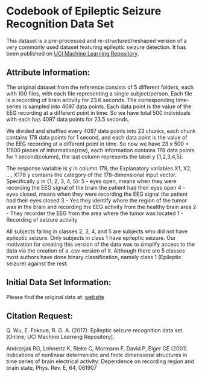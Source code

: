 # Codebook of Epileptic Seizure Recognition Data Set
This dataset is a pre-processed and re-structured/reshaped version of a very commonly used dataset featuring epileptic seizure detection. It has been published on [UCI Machine Learning Repository](https://archive.ics.uci.edu/ml/datasets/Epileptic+Seizure+Recognition).

## Attribute Information:
The original dataset from the reference consists of 5 different folders, each with 100 files, with each file representing a single subject/person. Each file is a recording of brain activity for 23.6 seconds. The corresponding time-series is sampled into 4097 data points. Each data point is the value of the EEG recording at a different point in time. So we have total 500 individuals with each has 4097 data points for 23.5 seconds.

We divided and shuffled every 4097 data points into 23 chunks, each chunk contains 178 data points for 1 second, and each data point is the value of the EEG recording at a different point in time. So now we have 23 x 500 = 11500 pieces of information(row), each information contains 178 data points for 1 second(column), the last column represents the label y {1,2,3,4,5}. 

The response variable is y in column 179, the Explanatory variables X1, X2, ..., X178 
y contains the category of the 178-dimensional input vector. Specifically y in {1, 2, 3, 4, 5}: 
5 - eyes open, means when they were recording the EEG signal of the brain the patient had their eyes open 
4 - eyes closed, means when they were recording the EEG signal the patient had their eyes closed 
3 - Yes they identify where the region of the tumor was in the brain and recording the EEG activity from the healthy brain area 
2 - They recorder the EEG from the area where the tumor was located 
1 - Recording of seizure activity 

All subjects falling in classes 2, 3, 4, and 5 are subjects who did not have epileptic seizure. Only subjects in class 1 have epileptic seizure. Our motivation for creating this version of the data was to simplify access to the data via the creation of a .csv version of it. Although there are 5 classes most authors have done binary classification, namely class 1 (Epileptic seizure) against the rest.



## Initial Data Set Information:
Please find the original data at: [website](http://epileptologie-bonn.de/cms/front_content.php?idcat=193&lang=3&changelang=3)


## Citation Request:
Q. Wu, E. Fokoue, R. G. A. (2017). Epileptic seizure recognition data set. [Online; UCI Machine Learning Repository].

Andrzejak RG, Lehnertz K, Rieke C, Mormann F, David P, Elger CE (2001) Indications of nonlinear deterministic and finite dimensional structures in time series of brain electrical activity: Dependence on recording region and brain state, Phys. Rev. E, 64, 061907



